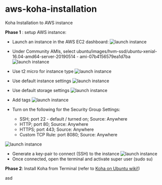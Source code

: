 # aws-koha-installation
Koha Installation to AWS instance

**Phase 1** : setup AWS instance:
* Launch an instance in the AWS EC2 dashboard:
![launch instance](../assets/001_create_instance.png)
* Under Community AMIs, select ubuntu/images/hvm-ssd/ubuntu-xenial-16.04-amd64-server-20190514 - ami-07b4156579ea1d7ba
![launch instance](../assets/003_ubuntu_1604.png)
* Use t2 micro for instance type
![launch instance](../assets/004_t2_micro.png)
* Use default instance settings
![launch instance](../assets/005_configure_instance_settings.png)
* Use default storage settings
![launch instance](../assets/006_add_storage.png)
* Add tags
![launch instance](../assets/007_add_tag.png)
* Turn on the following for the Security Group Settings:

  * SSH; port 22 - default / turned on; Source: Anywhere
  * HTTP; port 80; Source: Anywhere
  * HTTPS; port 443; Source: Anywhere
  * Custom TCP Rule: port 8080; Source: Anywhere

![launch instance](../assets/008_security_groups.png)

* Generate a key-pair to connect (SSH) to the instance
![launch instance](../assets/009_key_pair.png)
* Once connected, open the terminal and activate super user (sudo su)

**Phase 2**: Install Koha from Terminal (refer to [Koha on Ubuntu wiki!](https://wiki.koha-community.org/wiki/Koha_on_ubuntu_-_packages#Pre-Installation_Setup))

asd

